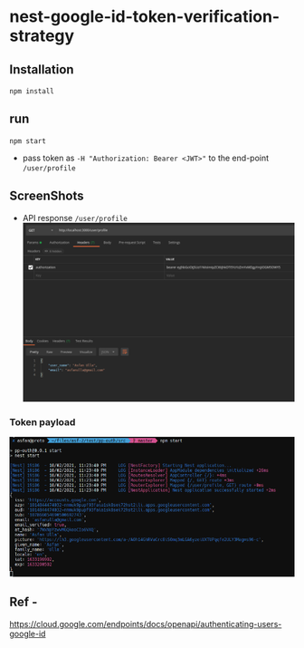 # nest-google-id-token-verification-strategy

## Installation
```
npm install
```
## run
```
npm start
```

- pass token as ```-H "Authorization: Bearer <JWT>"``` to the end-point ```/user/profile```

## ScreenShots
  
- API response ```/user/profile```
![api_response](https://github.com/AsfanUlla/nest-google-id-token-verification-strategy/blob/master/result/1.png)
  
### Token payload

  ![token_payload](https://github.com/AsfanUlla/nest-google-id-token-verification-strategy/blob/master/result/2.png)

## Ref -
  https://cloud.google.com/endpoints/docs/openapi/authenticating-users-google-id
